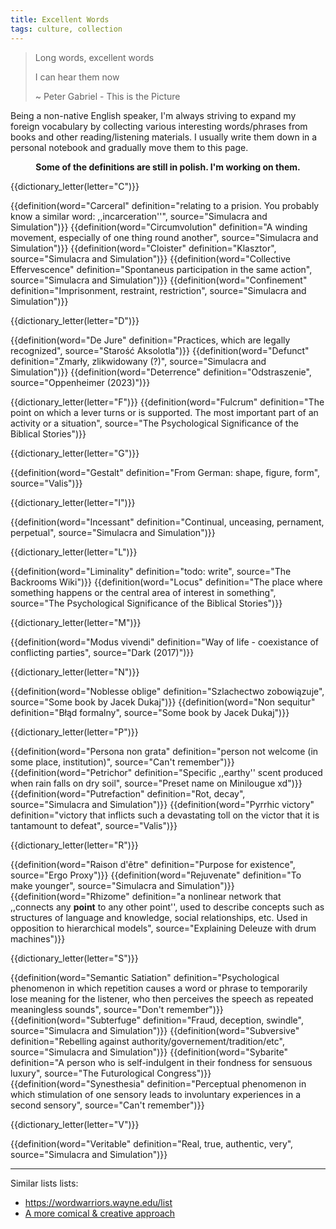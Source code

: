 ```yaml
---
title: Excellent Words
tags: culture, collection
---
```


>Long words, excellent words
>
>I can hear them now
>
>~ Peter Gabriel - This is the Picture

Being a non-native English speaker, I'm always striving to expand my foreign
vocabulary by collecting various interesting words/phrases from books and other
reading/listening materials. I usually write them down in a personal notebook
and gradually move them to this page.

<center>
    <b>
        Some of the definitions are still in polish. I'm working on them.
    </b>
</center>


{{dictionary_letter(letter="C")}}

{{definition(word="Carceral" definition="relating to a prision. You probably know a similar word: ,,incarceration''", source="Simulacra and Simulation")}}
{{definition(word="Circumvolution" definition="A winding movement, especially of one thing round another", source="Simulacra and Simulation")}}
{{definition(word="Cloister" definition="Klasztor", source="Simulacra and Simulation")}}
{{definition(word="Collective Effervescence" definition="Spontaneus participation in the same action", source="Simulacra and Simulation")}}
{{definition(word="Confinement" definition="Imprisonment, restraint, restriction", source="Simulacra and Simulation")}}

{{dictionary_letter(letter="D")}}

{{definition(word="De Jure" definition="Practices, which are legally recognized", source="Starość Aksolotla")}}
{{definition(word="Defunct" definition="Zmarły, zlikwidowany (?)", source="Simulacra and Simulation")}}
{{definition(word="Deterrence" definition="Odstraszenie", source="Oppenheimer (2023)")}}

{{dictionary_letter(letter="F")}}
{{definition(word="Fulcrum" definition="The point on which a lever turns or is supported. The most important part of an activity or a situation", source="The Psychological Significance of the Biblical Stories")}}

{{dictionary_letter(letter="G")}}

{{definition(word="Gestalt" definition="From German: shape, figure, form", source="Valis")}}

{{dictionary_letter(letter="I")}}

{{definition(word="Incessant" definition="Continual, unceasing, pernament, perpetual", source="Simulacra and Simulation")}}

{{dictionary_letter(letter="L")}}

{{definition(word="Liminality" definition="todo: write", source="The Backrooms Wiki")}}
{{definition(word="Locus" definition="The place where something happens or the central area of interest in something", source="The Psychological Significance of the Biblical Stories")}}

{{dictionary_letter(letter="M")}}

{{definition(word="Modus vivendi" definition="Way of life - coexistance of conflicting parties", source="Dark (2017)")}}

{{dictionary_letter(letter="N")}}

{{definition(word="Noblesse oblige" definition="Szlachectwo zobowiązuje", source="Some book by Jacek Dukaj")}}
{{definition(word="Non sequitur" definition="Błąd formalny", source="Some book by Jacek Dukaj")}}

{{dictionary_letter(letter="P")}}

{{definition(word="Persona non grata" definition="person not welcome (in some place, institution)", source="Can't remember")}}
{{definition(word="Petrichor" definition="Specific ,,earthy'' scent produced when rain falls on dry soil", source="Preset name on Minilougue xd")}}
{{definition(word="Putrefaction" definition="Rot, decay", source="Simulacra and Simulation")}}
{{definition(word="Pyrrhic victory" definition="victory that inflicts such a devastating toll on the victor that it is tantamount to defeat", source="Valis")}}

{{dictionary_letter(letter="R")}}

{{definition(word="Raison d'être" definition="Purpose for existence", source="Ergo Proxy")}}
{{definition(word="Rejuvenate" definition="To make younger", source="Simulacra and Simulation")}}
{{definition(word="Rhizome" definition="a nonlinear network that ,,connects any **point** to any other point'', used to describe concepts such as structures of language and knowledge, social relationships, etc. Used in opposition to hierarchical models", source="Explaining Deleuze with drum machines")}}

{{dictionary_letter(letter="S")}}

{{definition(word="Semantic Satiation" definition="Psychological phenomenon in which repetition causes a word or phrase to temporarily lose meaning for the listener, who then perceives the speech as repeated meaningless sounds", source="Don't remember")}}
{{definition(word="Subterfuge" definition="Fraud, deception, swindle", source="Simulacra and Simulation")}}
{{definition(word="Subversive" definition="Rebelling against authority/governement/tradition/etc", source="Simulacra and Simulation")}}
{{definition(word="Sybarite" definition="A person who is self-indulgent in their fondness for sensuous luxury", source="The Futurological Congress")}}
{{definition(word="Synesthesia" definition="Perceptual phenomenon in which stimulation of one sensory leads to involuntary experiences in a second sensory", source="Can't remember")}}

{{dictionary_letter(letter="V")}}

{{definition(word="Veritable" definition="Real, true, authentic, very", source="Simulacra and Simulation")}}

---

Similar lists lists:

- https://wordwarriors.wayne.edu/list
- [A more comical & creative
  approach](https://en.m.wikipedia.org/wiki/The_Meaning_of_Liff)
